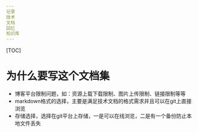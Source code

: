 ```yaml
---
记录
技术
文档
回忆
知识库
---
```


[TOC]

# 为什么要写这个文档集

- 博客平台限制问题，如：资源上载下载限制、图片上传限制、链接限制等等
- markdown格式的选择，主要是满足技术文档的格式需求并且可以在git上直接浏览
- 存储选择，选择在git平台上存储，一是可以在线浏览，二是有一个备份防止本地文件丢失
















